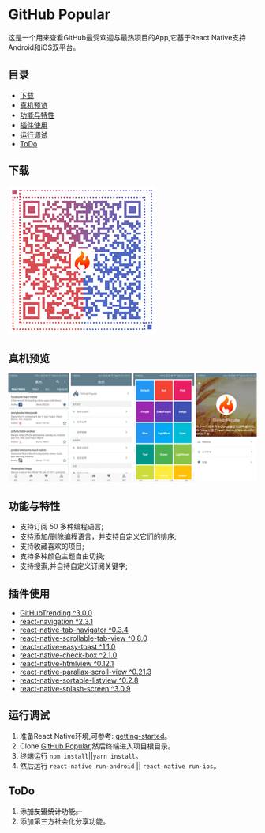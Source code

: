 # GitHub Popular

这是一个用来查看GitHub最受欢迎与最热项目的App,它基于React Native支持Android和iOS双平台。

## 目录

* [下载](#下载)
* [真机预览](#真机预览)
* [功能与特性](#功能与特性)
* [插件使用](#插件使用)
* [运行调试](#运行调试)
* [ToDo](#ToDo)

## 下载

![GitHub Popular](https://raw.githubusercontent.com/wkl007/GitHubPopular/master/screenshot/GitHubPopular-twoCode.png)

## 真机预览

![GitHub Popular](https://raw.githubusercontent.com/wkl007/GitHubPopular/master/screenshot/GitHubPopular-1.png)

## 功能与特性

* 支持订阅 50 多种编程语言;
* 支持添加/删除编程语言，并支持自定义它们的排序;
* 支持收藏喜欢的项目;
* 支持多种颜色主题自由切换;
* 支持搜索,并自持自定义订阅关键字;

## 插件使用

* [GitHubTrending ^3.0.0](https://github.com/crazycodeboy/GitHubTrending)
* [react-navigation ^2.3.1](https://reactnavigation.org/)
* [react-native-tab-navigator ^0.3.4](https://github.com/happypancake/react-native-tab-navigator)
* [react-native-scrollable-tab-view ^0.8.0](https://github.com/skv-headless/react-native-scrollable-tab-view)
* [react-native-easy-toast ^1.1.0](https://github.com/crazycodeboy/react-native-easy-toast)
* [react-native-check-box ^2.1.0](https://github.com/crazycodeboy/react-native-check-box)
* [react-native-htmlview ^0.12.1](https://github.com/jsdf/react-native-htmlview)
* [react-native-parallax-scroll-view ^0.21.3](https://github.com/i6mi6/react-native-parallax-scroll-view)
* [react-native-sortable-listview ^0.2.8](https://github.com/deanmcpherson/react-native-sortable-listview)
* [react-native-splash-screen ^3.0.9](https://github.com/crazycodeboy/react-native-splash-screen)

## 运行调试

1. 准备React Native环境,可参考: [getting-started](https://reactnative.cn/docs/0.51/getting-started.html)。
2. Clone [GitHub Popular](https://gitee.com/wkl--007/GitHubPopular.git),然后终端进入项目根目录。
3. 终端运行 `npm install`||`yarn install`。
4. 然后运行 `react-native run-android` || `react-native run-ios`。

## ToDo

1. ~~添加友盟统计功能。~~
2. 添加第三方社会化分享功能。

